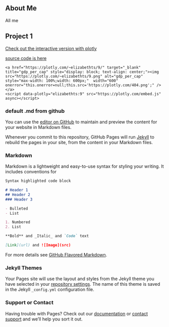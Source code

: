 ## About Me
All me

## Project 1

[Check out the interactive version with plotly](https://nbviewer.jupyter.org/github/samuel-lwl/samuel-lwl.github.io/blob/master/projects/analysis.ipynb)

[source code is here](https://github.com/samuel-lwl/samuel-lwl.github.io)
<div>
    
    <a href="https://plotly.com/~elizabethts/9/" target="_blank" title="gdp_per_cap" style="display: block; text-align: center;"><img src="https://plotly.com/~elizabethts/9.png" alt="gdp_per_cap" style="max-width: 100%;width: 600px;"  width="600" onerror="this.onerror=null;this.src='https://plotly.com/404.png';" /></a>
    <script data-plotly="elizabethts:9" src="https://plotly.com/embed.js" async></script>
    
</div>

### default .md from github
You can use the [editor on GitHub](https://github.com/samuel-lwl/samuel-lwl.github.io/edit/master/README.md) to maintain and preview the content for your website in Markdown files.

Whenever you commit to this repository, GitHub Pages will run [Jekyll](https://jekyllrb.com/) to rebuild the pages in your site, from the content in your Markdown files.



### Markdown

Markdown is a lightweight and easy-to-use syntax for styling your writing. It includes conventions for

```markdown
Syntax highlighted code block

# Header 1
## Header 2
### Header 3

- Bulleted
- List

1. Numbered
2. List

**Bold** and _Italic_ and `Code` text

[Link](url) and ![Image](src)
```

For more details see [GitHub Flavored Markdown](https://guides.github.com/features/mastering-markdown/).

### Jekyll Themes

Your Pages site will use the layout and styles from the Jekyll theme you have selected in your [repository settings](https://github.com/samuel-lwl/samuel-lwl.github.io/settings/pages). The name of this theme is saved in the Jekyll `_config.yml` configuration file.

### Support or Contact

Having trouble with Pages? Check out our [documentation](https://docs.github.com/categories/github-pages-basics/) or [contact support](https://support.github.com/contact) and we’ll help you sort it out.



